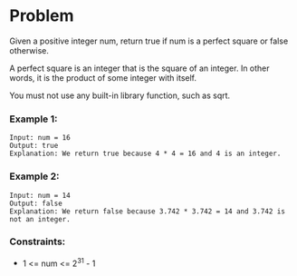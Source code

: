 # Problem

Given a positive integer num, return true if num is a perfect square or false otherwise.

A perfect square is an integer that is the square of an integer. In other words, it is the product of some integer with itself.

You must not use any built-in library function, such as sqrt.

### Example 1:

```
Input: num = 16
Output: true
Explanation: We return true because 4 * 4 = 16 and 4 is an integer.
```

### Example 2:
```
Input: num = 14
Output: false
Explanation: We return false because 3.742 * 3.742 = 14 and 3.742 is not an integer.
```


### Constraints:

- 1 <= num <= 2<sup>31</sup> - 1


